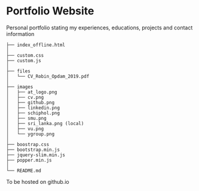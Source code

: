# Portfolio Website
Personal portfolio stating my experiences, educations, projects and contact information

```
├── index_offline.html
│
├── custom.css
├── custom.js
│
├── files
│   └── CV_Robin_Opdam_2019.pdf
│
├── images
│   ├── at_logo.png
│   ├── cv.png
│   ├── github.png
│   ├── linkedin.png
│   ├── schiphol.png
│   ├── smu.png
│   ├── sri_lanka.png (local)
│   ├── vu.png
│   └── ygroup.png
│
├── boostrap.css
├── bootstrap.min.js
├── jquery-slim.min.js
├── popper.min.js
│
└── README.md
```

To be hosted on github.io

